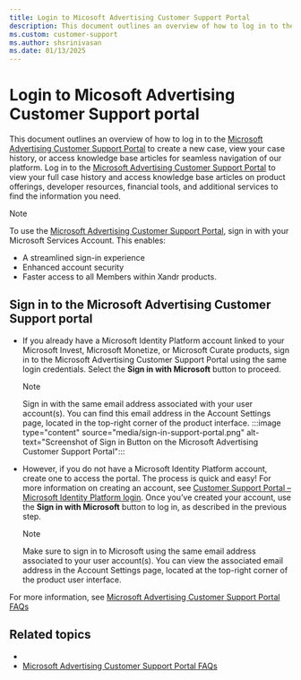 ```yaml
---
title: Login to Micosoft Advertising Customer Support Portal
description: This document outlines an overview of how to log in to the Microsoft Advertising Customer Support Portal.
ms.custom: customer-support
ms.author: shsrinivasan
ms.date: 01/13/2025
---
```


# Login to Micosoft Advertising Customer Support portal

This document outlines an overview of how to log in to the [Microsoft Advertising Customer Support Portal](support.ads.microsoft.com) to create a new case, view your case history, or access knowledge base articles for seamless navigation of our platform. Log in to the [Microsoft Advertising Customer Support Portal](support.ads.microsoft.com) to view your full case history and access knowledge base articles on product offerings, developer resources, financial tools, and additional services to find the information you need. 

> [!NOTE] 
> To use the [Microsoft Advertising Customer Support Portal](support.ads.microsoft.com), sign in with your Microsoft Services Account. This enables: 
> - A streamlined sign-in experience 
> - Enhanced account security 
> - Faster access to all Members within Xandr products. 
 
## Sign in to the Microsoft Advertising Customer Support portal 

- If you already have a Microsoft Identity Platform account linked to your Microsoft Invest, Microsoft Monetize, or Microsoft Curate products, sign in to the Microsoft Advertising Customer Support Portal using the same login credentials. Select the **Sign in with Microsoft** button to proceed. 
    > [!NOTE] 
    > Sign in with the same email address associated with your user account(s). You can find this email address in the Account Settings page, located in the top-right corner of the product interface.
    :::image type="content" source="media/sign-in-support-portal.png" alt-text="Screenshot of Sign in Button on the Microsoft Advertising Customer Support Portal":::
- However, if you do not have a Microsoft Identity Platform account, create one to access the portal. The process is quick and easy! For more information on creating an account, see [Customer Support Portal – Microsoft Identity Platform login](microsoft-identity-platform-login.md). Once you’ve created your account, use the **Sign in with Microsoft** button to log in, as described in the previous step. 
    > [!NOTE] 
    > Make sure to sign in to Microsoft using the same email address associated to your user account(s). You can view the associated email address in the Account Settings page, located at the top-right corner of the product user interface. 

For more information, see [Microsoft Advertising Customer Support Portal FAQs](xcs-customer-support-portal-faqs.md)

## Related topics

- 
- [Microsoft Advertising Customer Support Portal FAQs](xcs-customer-support-portal-faqs.md)
